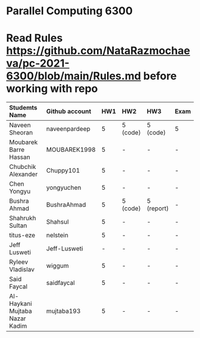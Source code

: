 # Parallel Computing 6300

# Read Rules https://github.com/NataRazmochaeva/pc-2021-6300/blob/main/Rules.md before working with repo

|Studemts Name         | Github account| HW1 | HW2 | HW3 | Exam|
|:---------------------|:--------------|:----|:----|:----|:----|
|Naveen Sheoran        | naveenpardeep |5    |5 (code)    |5 (code)    |5    |
|Moubarek Barre Hassan | MOUBAREK1998  |5    |-    |-    |-    |
|Chubchik Alexander    | Chuppy101     |5    |-    |-    |-    |
|Chen Yongyu           | yongyuchen    |5    |-    |-    |-    |
|Bushra Ahmad          | BushraAhmad   |5    |5 (code)   | 5 (report)    |-    |
|Shahrukh Sultan       | Shahsul       |5    |-    |-    |-    |
|titus-eze             | nelstein      |5    |-    |-    |-    |
|Jeff Lusweti          | Jeff-Lusweti  |-    |-    |-    |-    |
|Ryleev Vladislav      | wiggum        |5    |-    |-    |-    |
|Said Faycal           | saidfaycal    |5    |-    |-    |-    |
|Al-Haykani Mujtaba Nazar Kadim| mujtaba193    |5    |-    |-    |-    |

